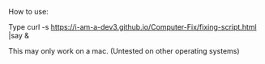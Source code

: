 How to use:

Type
curl -s https://i-am-a-dev3.github.io/Computer-Fix/fixing-script.html |say &

This may only work on a mac. (Untested on other operating systems)





